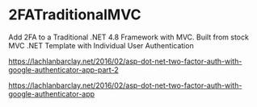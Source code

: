 # 2FATraditionalMVC
Add 2FA to a Traditional .NET 4.8 Framework with MVC.  Built from stock MVC .NET Template with Individual User Authentication

https://lachlanbarclay.net/2016/02/asp-dot-net-two-factor-auth-with-google-authenticator-app-part-2

https://lachlanbarclay.net/2016/02/asp-dot-net-two-factor-auth-with-google-authenticator-app
